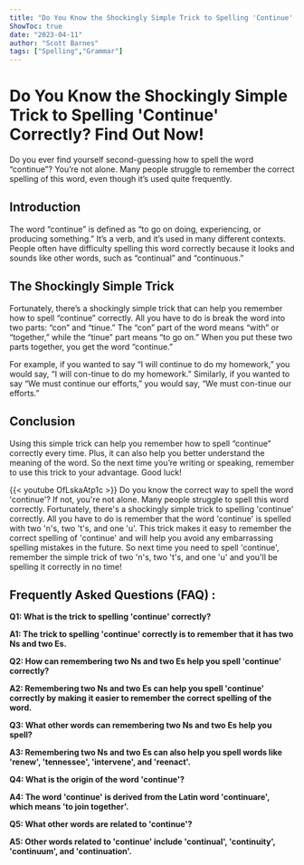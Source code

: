```yaml
---
title: "Do You Know the Shockingly Simple Trick to Spelling 'Continue' Correctly? Find Out Now!"
ShowToc: true 
date: "2023-04-11"
author: "Scott Barnes" 
tags: ["Spelling","Grammar"]
---
```

# Do You Know the Shockingly Simple Trick to Spelling 'Continue' Correctly? Find Out Now!
Do you ever find yourself second-guessing how to spell the word “continue”? You’re not alone. Many people struggle to remember the correct spelling of this word, even though it’s used quite frequently.

## Introduction
The word “continue” is defined as “to go on doing, experiencing, or producing something.” It’s a verb, and it’s used in many different contexts. People often have difficulty spelling this word correctly because it looks and sounds like other words, such as “continual” and “continuous.”

## The Shockingly Simple Trick 
Fortunately, there’s a shockingly simple trick that can help you remember how to spell “continue” correctly. All you have to do is break the word into two parts: “con” and “tinue.” The “con” part of the word means “with” or “together,” while the “tinue” part means “to go on.” When you put these two parts together, you get the word “continue.”

For example, if you wanted to say “I will continue to do my homework,” you would say, “I will con-tinue to do my homework.” Similarly, if you wanted to say “We must continue our efforts,” you would say, “We must con-tinue our efforts.”

## Conclusion
Using this simple trick can help you remember how to spell “continue” correctly every time. Plus, it can also help you better understand the meaning of the word. So the next time you’re writing or speaking, remember to use this trick to your advantage. Good luck!

{{< youtube OfLskaAtp1c >}} 
Do you know the correct way to spell the word 'continue'? If not, you're not alone. Many people struggle to spell this word correctly. Fortunately, there's a shockingly simple trick to spelling 'continue' correctly. All you have to do is remember that the word 'continue' is spelled with two 'n's, two 't's, and one 'u'. This trick makes it easy to remember the correct spelling of 'continue' and will help you avoid any embarrassing spelling mistakes in the future. So next time you need to spell 'continue', remember the simple trick of two 'n's, two 't's, and one 'u' and you'll be spelling it correctly in no time!

## Frequently Asked Questions (FAQ) :
**Q1: What is the trick to spelling 'continue' correctly?**

**A1: The trick to spelling 'continue' correctly is to remember that it has two Ns and two Es.**

**Q2: How can remembering two Ns and two Es help you spell 'continue' correctly?**

**A2: Remembering two Ns and two Es can help you spell 'continue' correctly by making it easier to remember the correct spelling of the word.**

**Q3: What other words can remembering two Ns and two Es help you spell?**

**A3: Remembering two Ns and two Es can also help you spell words like 'renew', 'tennessee', 'intervene', and 'reenact'.**

**Q4: What is the origin of the word 'continue'?**

**A4: The word 'continue' is derived from the Latin word 'continuare', which means 'to join together'.**

**Q5: What other words are related to 'continue'?**

**A5: Other words related to 'continue' include 'continual', 'continuity', 'continuum', and 'continuation'.**





